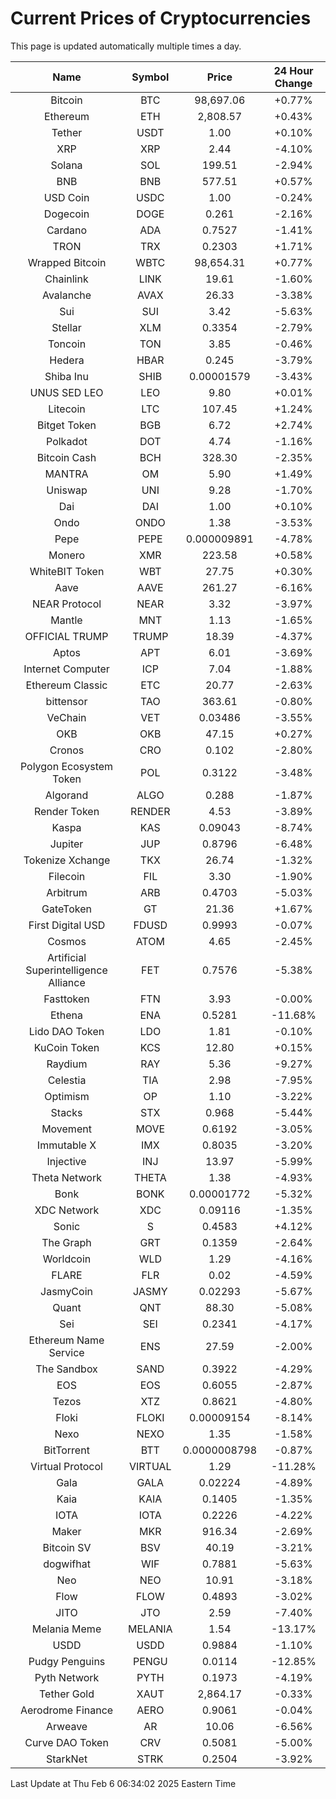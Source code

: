 # Current Prices of Cryptocurrencies
This page is updated automatically multiple times a day.

| Name | Symbol | Price | 24 Hour Change |
| :---: |:---:| :---: | :---: |
| Bitcoin | BTC | 98,697.06 | +0.77% |
| Ethereum | ETH | 2,808.57 | +0.43% |
| Tether | USDT | 1.00 | +0.10% |
| XRP | XRP | 2.44 | -4.10% |
| Solana | SOL | 199.51 | -2.94% |
| BNB | BNB | 577.51 | +0.57% |
| USD Coin | USDC | 1.00 | -0.24% |
| Dogecoin | DOGE | 0.261 | -2.16% |
| Cardano | ADA | 0.7527 | -1.41% |
| TRON | TRX | 0.2303 | +1.71% |
| Wrapped Bitcoin | WBTC | 98,654.31 | +0.77% |
| Chainlink | LINK | 19.61 | -1.60% |
| Avalanche | AVAX | 26.33 | -3.38% |
| Sui | SUI | 3.42 | -5.63% |
| Stellar | XLM | 0.3354 | -2.79% |
| Toncoin | TON | 3.85 | -0.46% |
| Hedera | HBAR | 0.245 | -3.79% |
| Shiba Inu | SHIB | 0.00001579 | -3.43% |
| UNUS SED LEO | LEO | 9.80 | +0.01% |
| Litecoin | LTC | 107.45 | +1.24% |
| Bitget Token | BGB | 6.72 | +2.74% |
| Polkadot | DOT | 4.74 | -1.16% |
| Bitcoin Cash | BCH | 328.30 | -2.35% |
| MANTRA | OM | 5.90 | +1.49% |
| Uniswap | UNI | 9.28 | -1.70% |
| Dai | DAI | 1.00 | +0.10% |
| Ondo | ONDO | 1.38 | -3.53% |
| Pepe | PEPE | 0.000009891 | -4.78% |
| Monero | XMR | 223.58 | +0.58% |
| WhiteBIT Token | WBT | 27.75 | +0.30% |
| Aave | AAVE | 261.27 | -6.16% |
| NEAR Protocol | NEAR | 3.32 | -3.97% |
| Mantle | MNT | 1.13 | -1.65% |
| OFFICIAL TRUMP | TRUMP | 18.39 | -4.37% |
| Aptos | APT | 6.01 | -3.69% |
| Internet Computer | ICP | 7.04 | -1.88% |
| Ethereum Classic | ETC | 20.77 | -2.63% |
| bittensor | TAO | 363.61 | -0.80% |
| VeChain | VET | 0.03486 | -3.55% |
| OKB | OKB | 47.15 | +0.27% |
| Cronos | CRO | 0.102 | -2.80% |
| Polygon Ecosystem Token | POL | 0.3122 | -3.48% |
| Algorand | ALGO | 0.288 | -1.87% |
| Render Token | RENDER | 4.53 | -3.89% |
| Kaspa | KAS | 0.09043 | -8.74% |
| Jupiter | JUP | 0.8796 | -6.48% |
| Tokenize Xchange | TKX | 26.74 | -1.32% |
| Filecoin | FIL | 3.30 | -1.90% |
| Arbitrum | ARB | 0.4703 | -5.03% |
| GateToken | GT | 21.36 | +1.67% |
| First Digital USD | FDUSD | 0.9993 | -0.07% |
| Cosmos | ATOM | 4.65 | -2.45% |
| Artificial Superintelligence Alliance | FET | 0.7576 | -5.38% |
| Fasttoken | FTN | 3.93 | -0.00% |
| Ethena | ENA | 0.5281 | -11.68% |
| Lido DAO Token | LDO | 1.81 | -0.10% |
| KuCoin Token | KCS | 12.80 | +0.15% |
| Raydium | RAY | 5.36 | -9.27% |
| Celestia | TIA | 2.98 | -7.95% |
| Optimism | OP | 1.10 | -3.22% |
| Stacks | STX | 0.968 | -5.44% |
| Movement | MOVE | 0.6192 | -3.05% |
| Immutable X | IMX | 0.8035 | -3.20% |
| Injective | INJ | 13.97 | -5.99% |
| Theta Network | THETA | 1.38 | -4.93% |
| Bonk | BONK | 0.00001772 | -5.32% |
| XDC Network | XDC | 0.09116 | -1.35% |
| Sonic | S | 0.4583 | +4.12% |
| The Graph | GRT | 0.1359 | -2.64% |
| Worldcoin | WLD | 1.29 | -4.16% |
| FLARE | FLR | 0.02 | -4.59% |
| JasmyCoin | JASMY | 0.02293 | -5.67% |
| Quant | QNT | 88.30 | -5.08% |
| Sei | SEI | 0.2341 | -4.17% |
| Ethereum Name Service | ENS | 27.59 | -2.00% |
| The Sandbox | SAND | 0.3922 | -4.29% |
| EOS | EOS | 0.6055 | -2.87% |
| Tezos | XTZ | 0.8621 | -4.80% |
| Floki | FLOKI | 0.00009154 | -8.14% |
| Nexo | NEXO | 1.35 | -1.58% |
| BitTorrent | BTT | 0.0000008798 | -0.87% |
| Virtual Protocol | VIRTUAL | 1.29 | -11.28% |
| Gala | GALA | 0.02224 | -4.89% |
| Kaia | KAIA | 0.1405 | -1.35% |
| IOTA | IOTA | 0.2226 | -4.22% |
| Maker | MKR | 916.34 | -2.69% |
| Bitcoin SV | BSV | 40.19 | -3.21% |
| dogwifhat | WIF | 0.7881 | -5.63% |
| Neo | NEO | 10.91 | -3.18% |
| Flow | FLOW | 0.4893 | -3.02% |
| JITO | JTO | 2.59 | -7.40% |
| Melania Meme | MELANIA | 1.54 | -13.17% |
| USDD | USDD | 0.9884 | -1.10% |
| Pudgy Penguins | PENGU | 0.0114 | -12.85% |
| Pyth Network | PYTH | 0.1973 | -4.19% |
| Tether Gold | XAUT | 2,864.17 | -0.33% |
| Aerodrome Finance | AERO | 0.9061 | -0.04% |
| Arweave | AR | 10.06 | -6.56% |
| Curve DAO Token | CRV | 0.5081 | -5.00% |
| StarkNet | STRK | 0.2504 | -3.92% |

Last Update at Thu Feb  6 06:34:02 2025 Eastern Time